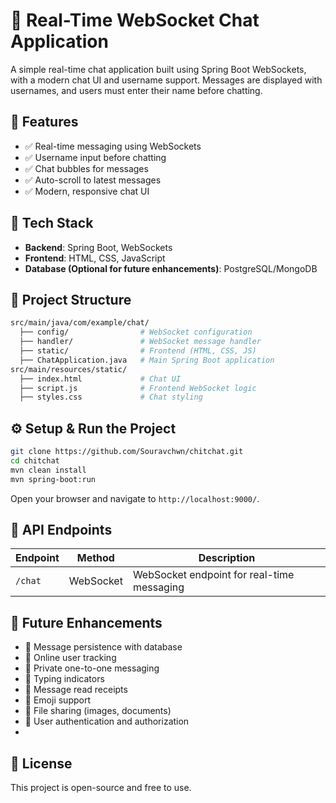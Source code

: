 # 💬 Real-Time WebSocket Chat Application

A simple real-time chat application built using Spring Boot WebSockets, with a modern chat UI and username support.
Messages are displayed with usernames, and users must enter their name before chatting.

## 🚀 Features

- ✅ Real-time messaging using WebSockets
- ✅ Username input before chatting
- ✅ Chat bubbles for messages
- ✅ Auto-scroll to latest messages
- ✅ Modern, responsive chat UI

## 📌 Tech Stack

- **Backend**: Spring Boot, WebSockets
- **Frontend**: HTML, CSS, JavaScript
- **Database (Optional for future enhancements)**: PostgreSQL/MongoDB

## 📂 Project Structure

```bash
src/main/java/com/example/chat/
  ├── config/                # WebSocket configuration
  ├── handler/               # WebSocket message handler
  ├── static/                # Frontend (HTML, CSS, JS)
  ├── ChatApplication.java   # Main Spring Boot application
src/main/resources/static/
  ├── index.html             # Chat UI
  ├── script.js              # Frontend WebSocket logic
  ├── styles.css             # Chat styling
```

## ⚙️ Setup & Run the Project

```bash
git clone https://github.com/Souravchwn/chitchat.git
cd chitchat
mvn clean install
mvn spring-boot:run
```

Open your browser and navigate to `http://localhost:9000/`.

## 📜 API Endpoints

| Endpoint | Method    | Description                                |
|----------|-----------|--------------------------------------------|
| `/chat`  | WebSocket | WebSocket endpoint for real-time messaging |

## 📌 Future Enhancements

- 🔹 Message persistence with database
- 🔹 Online user tracking
- 🔹 Private one-to-one messaging
- 🔹 Typing indicators
- 🔹 Message read receipts
- 🔹 Emoji support
- 🔹 File sharing (images, documents)
- 🔹 User authentication and authorization
-

## 📜 License

This project is open-source and free to use.
